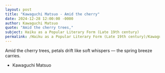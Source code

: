 ```yaml
---
layout: post
title: "Kawaguchi Matsuo - Amid the cherry"
date: 2024-12-28 12:00:00 -0000
author: Kawaguchi Matsuo
quote: "Amid the cherry trees,"
subject: Haiku as a Popular Literary Form (Late 19th century)
permalink: /Haiku as a Popular Literary Form (Late 19th century)/Kawaguchi Matsuo/Kawaguchi Matsuo - Amid the cherry
---
```


Amid the cherry trees,
petals drift like soft whispers —
the spring breeze carries.


- Kawaguchi Matsuo
